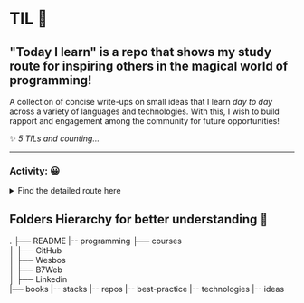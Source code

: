 # TIL 🚀
## "Today I learn" is a repo that shows my study route for inspiring others in the magical world of programming! 

A collection of concise write-ups on small ideas that I learn *day to day* across a
variety of languages and technologies.
With this, I wish to build rapport and engagement among the community for future opportunities!

✨ _5 TILs and counting..._

---

### Activity: 😀

<details>
<summary>Find the detailed route here</summary>

##### 1. 12/1/20201
* Finished the Github Actions course for working with Javascript actions: [Link](https://github.com/actions/toolkit).
* Learned to use *WSL Ubuntu*, which instigate me learning more about git config, conventional commit; command-line interface.

##### 2 .13/1/2021
* Finished the course about publishing to GitHub packages: [Repo](https://github.com/diogojorgebasso/github-actions-for-packages/)
* Start to analyze language CodeQl for understanding about bootstrap's vulnerability in JQuery: [repo for study](https://github.com/diogojorgebasso/codeql-javascript-unsafe-jquery-plugin).
* Learn about Google's process to be hired: how to manage the interview questions about algorithms and data structure, stacks, values, and many more. Hence, started to study in [FreecodeCampe video](https://www.youtube.com/watch?v=oBt53YbR9Kk).
* Learn about Halts Theory and process by Alan Turning to prove that *"computers won't be able to solve every problem that we[as humans] give to them"*;
* Studied the "problem" of multithread and real-time programming to improve my understanding over Node.js. [Check out introduction video by Tom Scott](https://www.youtube.com/watch?v=RY_2gElt3SA).

##### 3. 14/1/2021
* I was seeing difficulties in writing code faster, although I've become a faster typer. Hence, make my programming more productive and achieve more code with less effort is what I'm searching for at the moment. Likewise, I searched and implemented extensions for VsCode.
* Refactor of a [real application](https://github.com/diogojorgebasso/rnaedna) from **Python** to **HTML, CSS, and JS**. This program is responsible for doing the translation of DNA to RNAm, and vice-versa.

##### 4. 15/1/2021
* Submitted an issue to implement .ql icon in the vscode extension [material themes icon](https://github.com/PKief/vscode-material-icon-theme/issues/931).
* And, as I studied CodeQl, I saw the opportunitie to make the course [security on GitHub](https://github.com/diogojorgebasso/security-on-github/) to really understand the basics of how GitHub deal with.

##### 5. 16/1/2021
* Finished the course [JS30](https://javascript30.com/), which helped me  -a lot in- expanding the mind about vanilla JS: localStorage, events in general, functions, the structure of arrays, and a lot more. A highly recommended and transforming course that allows programmers and designers to understand the underly logic in Javascript, whereas seeing the possibilities that we can create.
* Studying the possibility of translating the course JS30.

</details>

## Folders Hierarchy for better understanding 📂

.
├── README
|-- programming
├── courses                    
│   ├── GitHub              
│   ├── Wesbos             
│   ├── B7Web             
│   ├── Linkedin              
|── books
|-- stacks
|-- repos
|-- best-practice
|-- technologies
|-- ideas
